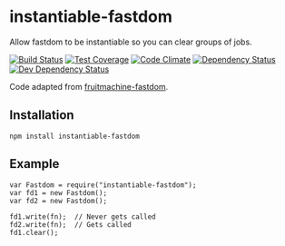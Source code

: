 # instantiable-fastdom
Allow fastdom to be instantiable so you can clear groups of jobs.

[![Build Status](https://travis-ci.org/orangemug/instantiable-fastdom.svg?branch=master)](https://travis-ci.org/orangemug/instantiable-fastdom) 
[![Test Coverage](https://codeclimate.com/github/orangemug/instantiable-fastdom/badges/coverage.svg)](https://codeclimate.com/github/orangemug/instantiable-fastdom/coverage) 
[![Code Climate](https://codeclimate.com/github/orangemug/instantiable-fastdom/badges/gpa.svg)](https://codeclimate.com/github/orangemug/instantiable-fastdom) 
[![Dependency Status](https://david-dm.org/orangemug/instantiable-fastdom.svg)](https://david-dm.org/orangemug/instantiable-fastdom)
[![Dev Dependency Status](https://david-dm.org/orangemug/instantiable-fastdom/dev-status.svg)](https://david-dm.org/orangemug/instantiable-fastdom#info=devDependencies)


Code adapted from [fruitmachine-fastdom](https://github.com/ftlabs/fruitmachine-fastdom).

## Installation

    npm install instantiable-fastdom


## Example

    var Fastdom = require("instantiable-fastdom");
    var fd1 = new Fastdom();
    var fd2 = new Fastdom();

    fd1.write(fn);  // Never gets called
    fd2.write(fn);  // Gets called
    fd1.clear();
